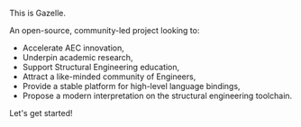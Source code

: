 This is Gazelle.

An open-source, community-led project looking to:

- Accelerate AEC innovation,
- Underpin academic research,
- Support Structural Engineering education,
- Attract a like-minded community of Engineers,
- Provide a stable platform for high-level language bindings,
- Propose a modern interpretation on the structural engineering toolchain.

Let's get started!
